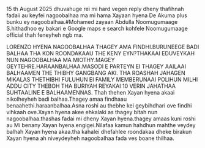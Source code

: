 15 th August 2025 dhuvahuge rei mi hard vegen reply dheny thafihnah fadaii au keyfei nagoobalhaa ma mi hama Xayaan hyena De Akuma plus bunku ey nagoobalhaa.#Mohamed zayaan Abdulla Noomugumaage S.hithadhoo ey bakari e
Google maps e search kohfele Noomugumaage official thah feneyheh ngb ma.

LORENZO HYENA NAGOOBALHAA
THAGEY AMA FINDHI.BURUNEEGE BADI BALHAA
THA KON ROONDAKAAU THE KENY EYN?THAKAAI EDUVEYKAH NUN NAGOOBALHAA MA MIOTHY.MAGEY GEYTEHRE.HARAANBALHAA.MASODI E PARTEYN EI
THAGEY AAILAAI BALHAAMEN THE THIBHY GANGBANG AKI.
THA ROASHAH JAHAGEN MIKALAS THETHIBHI 
FULUHUN EI FAMILY MEMBERUNAAI POLIHUN
MILHI ADDU CITY THEBOH THA BURIYAH REYAKAI
10 VERIN JAHATHAA SUHTAALINE E BALHAAMENNAS.
Thah thehen Xayan hyena akaai nikolheyheh badi
balhaa.Thagey amaa findhaau benaahethi.haraanbalhaa.Asna roshi au thebhe kei geybihdhari ove findhi vihkaah ove.Xayan hyena akee ehkalaki as thagey bitah nun nagoobalhaa.thashas fadai mi dheny Xayan hyena.thagey amaas kuni roshi au Mi benany Xayan hyena.engigei.Nilafaa kamun hahdhun mahthe veydey balhah Xayan hyena akaa.tha kahalei dhefahlee roondakaa dheke birakun Xayan hyena ah niveydeyheh nagoobalhaa fada ves boane thilhaa.
